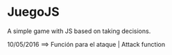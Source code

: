 # JuegoJS

A simple game with JS based on taking decisions.

10/05/2016 ==> Función para el ataque | Attack function
